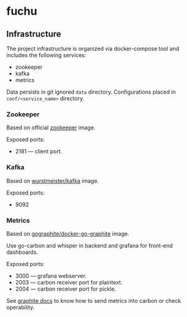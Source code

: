 # fuchu

## Infrastructure
The project infrastructure is organized via docker-compose tool and includes the following services:
- zookeeper
- kafka
- metrics

Data persists in git ignored `data` directory. Configurations placed in `conf/<service_name>` directory.

### Zookeeper
Based on official [zookeeper](https://hub.docker.com/_/zookeeper) image.

Exposed ports:
- 2181 — client port.

### Kafka
Based on [wurstmeister/kafka](https://hub.docker.com/r/wurstmeister/kafka/) image.

Exposed ports:
- 9092 

### Metrics
Based on [gographite/docker-go-graphite](https://hub.docker.com/r/gographite/docker-go-graphite) image.

Use go-carbon and whisper in backend and grafana for front-end dashboards.

Exposed ports:
- 3000 — grafana webserver.
- 2003 — carbon receiver port for plaintext.
- 2004 — carbon receiver port for pickle.

See [graphite docs](https://graphite.readthedocs.io/en/latest/feeding-carbon.html#the-plaintext-protocol) to know how to send metrics into carbon or check operability.
